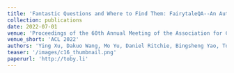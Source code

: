 ```yaml
---
title: 'Fantastic Questions and Where to Find Them: FairytaleQA--An Authentic Dataset for Narrative Comprehension'
collection: publications
date: 2022-07-01
venue: 'Proceedings of the 60th Annual Meeting of the Association for Computational Linguistics (ACL 2022)'
venue_short: 'ACL 2022'
authors: 'Ying Xu, Dakuo Wang, Mo Yu, Daniel Ritchie, Bingsheng Yao, Tongshuang Wu, Zheng Zhang, <b>Toby Jia-Jun Li</b>, Nora Bradford, Branda Sun, Tran Hoang, Yisi Sang, Yufang Hou, Xiaojuan Ma, Diyi Yang, Nanyun Peng, Zhou Yu, and Mark Warschauer'
teaser: '/images/c16_thumbnail.png'
paperurl: 'http://toby.li'
---
```

